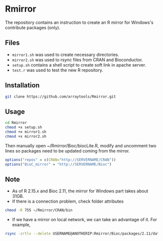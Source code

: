 Rmirror
=======

The repository contains an instruction to create an R mirror for Windows's contribute packages (only). 

## Files

* `mirror1.sh` was used to create necessary directories.
* `mirror2.sh` was used to rsync files from CRAN and Bioconductor.
* `setup.sh` contains a shell script to create soft link in apache server.
* `test.r` was used to test the new R repository.

## Installation

```bash
git clone https://github.com/arraytools/Rmirror.git
```

## Usage

```bash
cd Rmirror
chmod +x setup.sh
chmod +x mirror1.sh
chmod +x mirror2.sh
```
Then manually open ~/Rmirror/Bioc/biocLite.R, modify and uncomment two lines so packages need to be updated 
coming from the mirror.
```R
options("repos" = c(CRAN="http://SERVERNAME/CRAN"))
options("BioC_mirror" = "http://SERVERNAME/Bioc")
```

## Note

* As of R 2.15.x and Bioc 2.11, the mirror for Windows part takes about 31GB.
* If there is a connection problem, check folder attributes
```bash
chmod -R 755 ~/Rmirror/CRAN/bin
```
* If we have a mirror on local network, we can take an advantage of it. For example,
```bash
rsync -zrtlv --delete USERNAME@ANOTHERIP:Rmirror/Bioc/packages/2.11/data/ ~/Rmirror/Bioc/packages/2.11/data
```